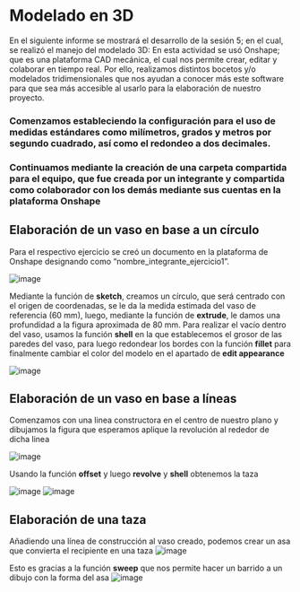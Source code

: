# Modelado en 3D

En el siguiente informe se mostrará el desarrollo de la sesión 5; en el cual, se realizó el manejo del modelado 3D:
En esta actividad se usó Onshape; que es una plataforma CAD mecánica, el cual nos permite crear, editar y colaborar en tiempo real. Por ello, realizamos distintos bocetos y/o modelados tridimensionales que nos ayudan a conocer más este software para que sea más accesible al usarlo para la elaboración de nuestro proyecto.

### Comenzamos estableciendo la configuración para el uso de medidas estándares como milímetros, grados y metros por segundo cuadrado, así como el redondeo a dos decimales.
### Continuamos mediante la creación de una carpeta compartida para el equipo, que fue creada por un integrante y compartida como colaborador con los demás mediante sus cuentas en la plataforma Onshape

## Elaboración de un vaso en base a un círculo

Para el respectivo ejercicio se creó un documento en la plataforma de Onshape designando como “nombre_integrante_ejercicio1”.

![image](https://github.com/Jordan300105/FUNDAMENTOS-DE-DISE-O/assets/150297452/792066a5-e5c8-4d6f-9ac6-650e50ed5f69)


Mediante la función de **sketch**, creamos un círculo, que será centrado con el origen de coordenadas, se le da la medida estimada del vaso de referencia (60 mm), luego, mediante la función de **extrude**, le damos una profundidad a la figura aproximada de 80 mm. Para realizar el vacío dentro del vaso, usamos la función **shell** en la que establecemos el grosor de las paredes del vaso, para luego redondear los bordes con la función **fillet** para finalmente cambiar el color del modelo en el apartado de **edit appearance**

![image](https://github.com/Jordan300105/FUNDAMENTOS-DE-DISE-O/assets/150297452/7b83f447-8732-452a-ae7b-9194b3a4bfde)

## Elaboración de un vaso en base a líneas

Comenzamos con una linea constructora en el centro de nuestro plano y dibujamos la figura que esperamos aplique la revolución al rededor de dicha linea

![image](https://github.com/Jordan300105/FUNDAMENTOS-DE-DISE-O/assets/150297452/a3700024-4a1a-4145-a308-2ceb21550fcd)

Usando la función **offset** y luego **revolve** y **shell** obtenemos la taza

![image](https://github.com/Jordan300105/FUNDAMENTOS-DE-DISE-O/assets/150297452/63b98f1b-1e2a-4d7d-816e-d6845101599b) ![image](https://github.com/Jordan300105/FUNDAMENTOS-DE-DISE-O/assets/150297452/6f45c217-18c6-4688-bb42-945a07d3fac2)

## Elaboración de una taza

Añadiendo una línea de construcción al vaso creado, podemos crear un asa que convierta el recipiente en una taza
![image](https://github.com/Jordan300105/FUNDAMENTOS-DE-DISE-O/assets/150297452/4c693edb-3599-458e-9fe8-2b13718d1b70)

Esto es gracias a la función **sweep** que nos permite hacer un barrido a un dibujo con la forma del asa
![image](https://github.com/Jordan300105/FUNDAMENTOS-DE-DISE-O/assets/150297452/fc1618a3-126d-447a-af60-4e58aff241cd)

